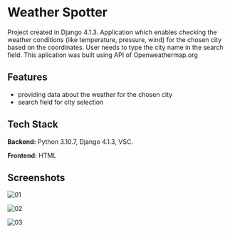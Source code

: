 
# Weather Spotter

Project created in Django 4.1.3. Application which enables checking the weather conditions (like temperature, pressure, wind) for the chosen city based on the coordinates. User needs to type the city name in the search field. This aplication was built using API of Openweathermap.org



## Features

- providing data about the weather for the chosen city
- search field for city selection



## Tech Stack

**Backend:** Python 3.10.7, Django 4.1.3, VSC.

**Frontend:** HTML


## Screenshots

![01](https://user-images.githubusercontent.com/34206142/201160070-741e59b0-d7c5-4bd2-99c4-a5abd54594e2.JPG)

![02](https://user-images.githubusercontent.com/34206142/201160098-e4ecc12b-a7a8-4c0d-9f2b-2ba9076b0748.JPG)

![03](https://user-images.githubusercontent.com/34206142/201160115-2c16451c-d9f5-405f-8f16-45f5f031245f.JPG)

